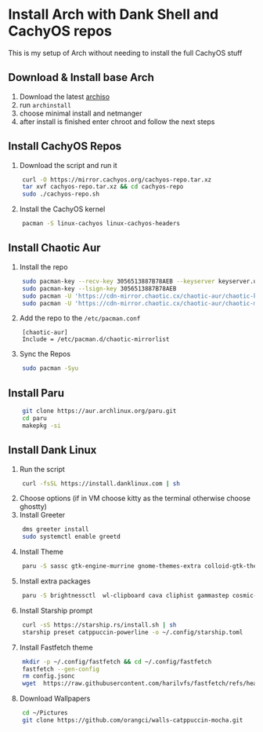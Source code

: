 # Install Arch with Dank Shell and CachyOS repos
This is my setup of Arch without needing to install the full CachyOS stuff 

## Download & Install base Arch
1. Download the latest [archiso](https://mirror.aarnet.edu.au/pub/archlinux/iso/2025.10.01/archlinux-2025.10.01-x86_64.iso)
2. run ```archinstall```
3. choose minimal install and netmanger
4. after install is finished enter chroot and follow the next steps

## Install CachyOS Repos
1. Download the script and run it
```bash
    curl -O https://mirror.cachyos.org/cachyos-repo.tar.xz
    tar xvf cachyos-repo.tar.xz && cd cachyos-repo
    sudo ./cachyos-repo.sh
```
2. Install the CachyOS kernel
```bash
    pacman -S linux-cachyos linux-cachyos-headers
```
## Install Chaotic Aur
1. Install the repo
```bash
    sudo pacman-key --recv-key 3056513887B78AEB --keyserver keyserver.ubuntu.com
    sudo pacman-key --lsign-key 3056513887B78AEB
    sudo pacman -U 'https://cdn-mirror.chaotic.cx/chaotic-aur/chaotic-keyring.pkg.tar.zst'
    sudo pacman -U 'https://cdn-mirror.chaotic.cx/chaotic-aur/chaotic-mirrorlist.pkg.tar.zst'
```
2. Add the repo to the ```/etc/pacman.conf```
```
    [chaotic-aur]
    Include = /etc/pacman.d/chaotic-mirrorlist
```
3. Sync the Repos
```bash
    sudo pacman -Syu
```

## Install Paru
```bash
    git clone https://aur.archlinux.org/paru.git
    cd paru
    makepkg -si
```

## Install Dank Linux
1. Run the script 
```bash 
    curl -fsSL https://install.danklinux.com | sh
```
2. Choose options (if in VM choose kitty as the terminal otherwise choose ghostty)
3. Install Greeter
```bash
    dms greeter install
    sudo systemctl enable greetd
```
4. Install Theme
```bash
    paru -S sassc gtk-engine-murrine gnome-themes-extra colloid-gtk-theme colloid-icon-theme colloid-cursors qt6ct-kde
```
5. Install extra packages
```bash 
    paru -S brightnessctl  wl-clipboard cava cliphist gammastep cosmic-edit-git cosmic-files-git fastfetch ddcutil imagemagick fzf ttf-meslo-nerd zoxide ripgrep bash-completion multitail tree trash-cli wget firefox
```
6. Install Starship prompt
```bash
    curl -sS https://starship.rs/install.sh | sh
    starship preset catppuccin-powerline -o ~/.config/starship.toml
```
7. Install Fastfetch theme
```bash
    mkdir -p ~/.config/fastfetch && cd ~/.config/fastfetch
    fastfetch --gen-config
    rm config.jsonc
    wget  https://raw.githubusercontent.com/harilvfs/fastfetch/refs/heads/old-days/fastfetch/config.jsonc
```
8. Download Wallpapers
```bash
    cd ~/Pictures
    git clone https://github.com/orangci/walls-catppuccin-mocha.git 
```
